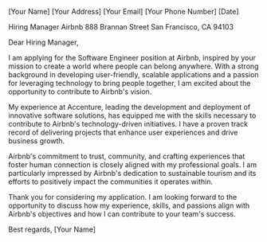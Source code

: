 [Your Name]
[Your Address]
[Your Email]
[Your Phone Number]
[Date]

Hiring Manager
Airbnb
888 Brannan Street
San Francisco, CA 94103

Dear Hiring Manager,

I am applying for the Software Engineer position at Airbnb, inspired by your mission to create a world where people can belong anywhere. With a strong background in developing user-friendly, scalable applications and a passion for leveraging technology to bring people together, I am excited about the opportunity to contribute to Airbnb's vision.

My experience at Accenture, leading the development and deployment of innovative software solutions, has equipped me with the skills necessary to contribute to Airbnb's technology-driven initiatives. I have a proven track record of delivering projects that enhance user experiences and drive business growth.

Airbnb's commitment to trust, community, and crafting experiences that foster human connection is closely aligned with my professional goals. I am particularly impressed by Airbnb's dedication to sustainable tourism and its efforts to positively impact the communities it operates within.

Thank you for considering my application. I am looking forward to the opportunity to discuss how my experience, skills, and passions align with Airbnb's objectives and how I can contribute to your team's success.

Best regards,
[Your Name]
